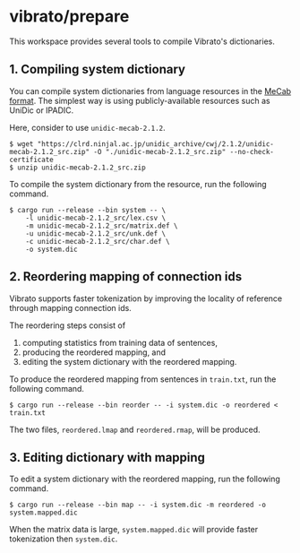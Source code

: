 # vibrato/prepare

This workspace provides several tools to compile Vibrato's dictionaries.

## 1. Compiling system dictionary

You can compile system dictionaries from language resources in the [MeCab format](https://taku910.github.io/mecab/).
The simplest way is using publicly-available resources such as UniDic or IPADIC.

Here, consider to use `unidic-mecab-2.1.2`.

```
$ wget "https://clrd.ninjal.ac.jp/unidic_archive/cwj/2.1.2/unidic-mecab-2.1.2_src.zip" -O "./unidic-mecab-2.1.2_src.zip" --no-check-certificate
$ unzip unidic-mecab-2.1.2_src.zip
```

To compile the system dictionary from the resource,
run the following command.

```
$ cargo run --release --bin system -- \
    -l unidic-mecab-2.1.2_src/lex.csv \
    -m unidic-mecab-2.1.2_src/matrix.def \
    -u unidic-mecab-2.1.2_src/unk.def \
    -c unidic-mecab-2.1.2_src/char.def \
    -o system.dic
```

## 2. Reordering mapping of connection ids

Vibrato supports faster tokenization by improving the locality of reference through mapping connection ids.

The reordering steps consist of
1. computing statistics from training data of sentences,
2. producing the reordered mapping, and
3. editing the system dictionary with the reordered mapping.

To produce the reordered mapping from sentences in `train.txt`,
run the following command.

```
$ cargo run --release --bin reorder -- -i system.dic -o reordered < train.txt
```

The two files, `reordered.lmap` and `reordered.rmap`, will be produced.

## 3. Editing dictionary with mapping

To edit a system dictionary with the reordered mapping,
run the following command.

```
$ cargo run --release --bin map -- -i system.dic -m reordered -o system.mapped.dic
```

When the matrix data is large,
`system.mapped.dic` will provide faster tokenization then `system.dic`.
